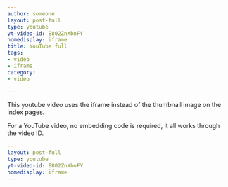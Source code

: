 ```yaml
---
author: someone
layout: post-full
type: youtube
yt-video-id: E802ZnXbnFY
homedisplay: iframe
title: YouTube full
tags:
- video
- iframe
category:
- video

---
```

This youtube video uses the iframe instead of the thumbnail image on the index pages.

For a YouTube video, no embedding code is required, it all works through the video ID.

```yml
---
layout: post-full
type: youtube
yt-video-id: E802ZnXbnFY
homedisplay: iframe
---
```